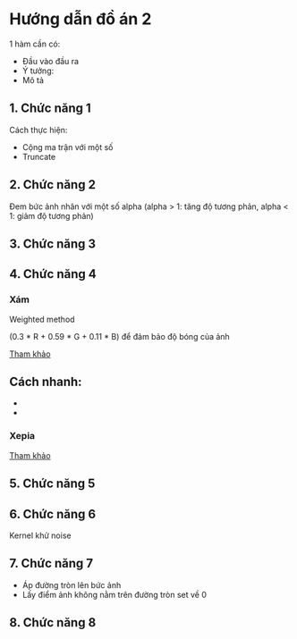 # Hướng dẫn đồ án 2
1 hàm cần có:
- Đầu vào đầu ra 
- Ý tưởng:
- Mô tả
## 1. Chức năng 1
Cách thực hiện:
- Cộng ma trận với một số
- Truncate

## 2. Chức năng 2

Đem bức ảnh nhân với một số alpha (alpha > 1: tăng độ tương phản, alpha < 1: giảm độ tương phản)

## 3. Chức năng 3

## 4. Chức năng 4

### Xám
Weighted method 

(0.3 * R + 0.59 * G + 0.11 * B) để đảm bảo độ bóng của ảnh

[Tham khảo](https://www.tutorialspoint.com/dip/grayscale_to_rgb_conversion.htm)

Cách nhanh: 
- 
-  
- 

### Xepia
[Tham khảo](https://dyclassroom.com/image-processing-project/how-to-convert-a-color-image-into-sepia-image)

## 5. Chức năng 5

## 6. Chức năng 6

Kernel khử noise

## 7. Chức năng 7

- Áp đường tròn lên bức ảnh
- Lấy điểm ảnh không nằm trên đường tròn set về 0

## 8. Chức năng 8